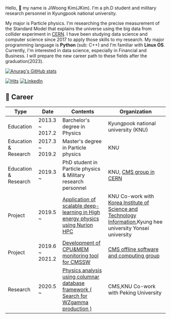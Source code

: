 Hello, 👋 my name is JiWoong Kim(JKim). I'm a ph.D student and military research personnel in Kyungpook national university.

My major is Particle physics. I'm researching the precise measurement of the Standard Model that explains the universe using the big data from collider experiment in [CERN](https://home.cern/).
I have been studying data science and computer science since 2017 to apply those skills to my research. My major programming language is **Python** (sub: C++) and I'm familiar with **Linux OS**. Currently, I'm interested in data science, especially in Financial and Business. I will prepare the new career path to these fields after the graduation(2023).

[![Anurag's GitHub stats](https://github-readme-stats.vercel.app/api?username=ico1036)](https://github.com/anuraghazra/github-readme-stats)
  
  
[![Hits](https://hits.seeyoufarm.com/api/count/incr/badge.svg?url=https%3A%2F%2Fgithub.com%2Fico1036&count_bg=%2379C83D&title_bg=%23555555&icon=&icon_color=%23E7E7E7&title=hits&edge_flat=false)](https://hits.seeyoufarm.com)
[![LinkedIn](https://img.shields.io/badge/-Linkedin-blue)](www.linkedin.com/in/jiwoong-kim-b9934417a)



## :briefcase: Career


| Type                 | Date            | Contents                                                                              | Organization                                                                                                                                      |
|----------------------|-----------------|---------------------------------------------------------------------------------------|---------------------------------------------------------------------------------------------------------------------------------------------------|
| Education            | 2013.3 ~ 2017.2 | Barchelor's degree in Physics                                                         | Kyungpook national university (KNU)                                                                                                               |
| Education & Research | 2017.3 ~ 2019.2 | Master's degree in Particle physics                                                   | KNU                                                                                                              |
| Education & Research | 2019.3 ~        | PhD student in Particle physics & Military research personnel                         | KNU, [CMS group in CERN](https://cms.cern/)                                                                                             |
| Project              | 2019.5 ~        | [Application of scalable deep-learning in High energy physics using Nurion HPC](https://github.com/ico1036/Nurion) |KNU Co-work with   [Korea Institute of Science and Technology Information](https://www.ksc.re.kr/kor/index/main),Kyung hee university Yonsei university |
| Project              | 2019.6 ~ 2021.2 | [Development of CPU&MEM monitoring tool for CMSSW](https://github.com/ico1036/ServiceWork)                                      | [CMS offline software and computing group](https://cms-sw.github.io/)                                                                                                          |
| Research             | 2020.5 ~        | [Physics analysis using columnar database framework ( Search for WZgamma production )](https://github.com/JW-corp/J.W_Analysis)  | CMS,KNU Co-work with Peking University                                                                   |
